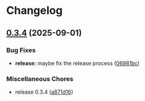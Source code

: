 # Changelog

## [0.3.4](https://github.com/gplassard/ssm-env/compare/v0.3.4...v0.3.4) (2025-09-01)


### Bug Fixes

* **release:** maybe fix the release process ([06981bc](https://github.com/gplassard/ssm-env/commit/06981bced2dd5fbcc8b7a6d6246c53c93cfc1812))


### Miscellaneous Chores

* release 0.3.4 ([a871d16](https://github.com/gplassard/ssm-env/commit/a871d164994334a2515150dfab166ab8eb507fad))
